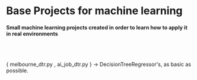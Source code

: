 # Base Projects for machine learning

#### Small machine learning projects created in order to learn how to apply it in real environments

<br><br>

{ melbourne_dtr.py , ai_job_dtr.py } -> DecisionTreeRegressor's, as basic as possible.

